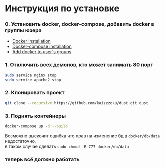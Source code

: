 # Инструкция по установке
### 0. Установить docker, docker-compose, добавить docker в группы юзера
* [Docker installation](https://docs.docker.com/engine/install/ubuntu/)
* [Docker-compose installation](https://docs.docker.com/compose/install/)
* [Add docker to user`s groups](https://linoxide.com/linux-how-to/use-docker-without-sudo-ubuntu/)
### 1. Отключить всех демонов, кто может занимать 80 порт
```bash
sudo service nginx stop
sudo service apache2 stop
```
### 2. Клонировать проект
```bash
git clone --recursive https://github.com/kaizzzoku/dust.git dust
```
### 3. Поднять контейнеры
```bash
docker-compose up -d --build
```
Возможно выскочит ошибка что прав на изменение бд в `docker/db/data` недостаточно,  
в таком случае сделать `sudo chmod -R 777 docker/db/data`
### теперь всё должно работать
